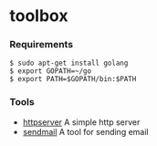 toolbox
=======

### Requirements

```
$ sudo apt-get install golang
$ export GOPATH=~/go
$ export PATH=$GOPATH/bin:$PATH
```

### Tools

* [httpserver](httpserver) A simple http server
* [sendmail](sendmail) A tool for sending email
